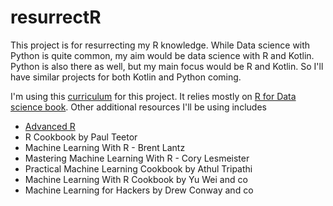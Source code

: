 # resurrectR

This project is for resurrecting my R knowledge. While Data science with Python is quite common, my aim would be data science with R and Kotlin. Python is also there as well, but my main focus would be R and Kotlin. So I'll have similar projects for both Kotlin and Python coming.

I'm using this [curriculum](https://dcl-2017-04.github.io/curriculum/upcoming.html) for this project. It relies mostly on [R for Data science book](http://r4ds.had.co.nz/). Other additional resources I'll be using includes  

- [Advanced R](http://adv-r.had.co.nz/)  
- R Cookbook by Paul Teetor  
- Machine Learning With R - Brent Lantz   
- Mastering Machine Learning With R - Cory Lesmeister
- Practical Machine Learning Cookbook by Athul Tripathi
- Machine Learning With R Cookbook by Yu Wei and co  
- Machine Learning for Hackers by Drew Conway and co  

